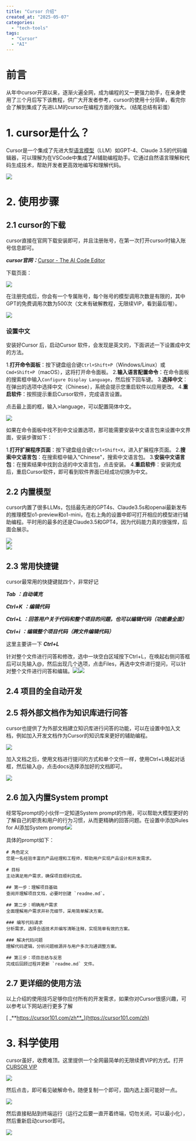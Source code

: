 ```yaml
---
title: "Cursor 介绍"
created_at: "2025-05-07"
categories:
  - "tech-tools"
tags:
  - "Cursor"
  - "AI"
---
```


# 前言

从年中cursor开源以来，逐渐火遍全网，成为编程的又一更强力助手，在亲身使用了三个月后写下该教程，供广大开发者参考，cursor的使用十分简单，看完你会了解到集成了先进LLM的cursor在编程方面的强大。（结尾总结有彩蛋）

# 1\. cursor是什么？

Cursor是一个集成了先进大型[语言模型](https://so.csdn.net/so/search?q=%E8%AF%AD%E8%A8%80%E6%A8%A1%E5%9E%8B&spm=1001.2101.3001.7020)（LLM）如GPT-4、Claude 3.5的代码编辑器，可以理解为在VSCode中集成了AI辅助编程助手。它通过自然语言理解和代码生成技术，帮助开发者更高效地编写和理解代码。

![](/assets/images/cursor-jie-shao/image_29.png)

# 2\. 使用步骤

## 2.1 cursor的下载

cursor直接在官网下载安装即可，并且注册账号，在第一次打开cursor时输入账号信息即可。

 _**cursor官网：**_[Cursor - The AI Code Editor](https://www.cursor.com/)

下载页面：

![](/assets/images/cursor-jie-shao/image_32.png)

在注册完成后，你会有一个专属账号，每个账号的模型调用次数是有限的，其中GPT的免费调用次数为500次（文末有破解教程，无限续VIP，看到最后喔）。

![](/assets/images/cursor-jie-shao/image_30.jpeg)

### 设置中文

安装好Cursor 后，启动Cursor 软件，会发现是英文的，下面讲述一下设置成中文的方法。

  1.**打开命令面板**：按下键盘组合键`Ctrl+Shift+P`（Windows/Linux）或`Cmd+Shift+P`（macOS），这将打开命令面板。
  2.**输入语言配置命令**：在命令面板的搜索框中输入`Configure Display Language`，然后按下回车键。
  3.**选择中文**：在弹出的选项中选择中文（Chinese），系统会提示您重启软件以应用更改。
  4.**重启软件**：按照提示重启Cursor软件，完成语言设置。

点击最上面的框，输入>language，可以配置简体中文。

![](/assets/images/cursor-jie-shao/image_28.png)

如果在命令面板中找不到中文设置选项，那可能需要安装中文语言包来设置中文界面，安装步骤如下：

  1.**打开扩展程序页面**：按下键盘组合键`Ctrl+Shift+X`，进入扩展程序页面。
  2.**搜索中文语言包**：在搜索框中输入"Chinese"，搜索中文语言包。
  3.**安装中文语言包**：在搜索结果中找到合适的中文语言包，点击安装。
  4.**重启软件**：安装完成后，重启Cursor软件，即可看到软件界面已经成功切换为中文。

## 2.2 内置模型

cursor内置了很多LLMs，包括最先进的GPT4s、Claude3.5s和openai最新发布的推理模型o1-preview和o1-mini，在右上角的设置中即可打开相应的模型进行辅助编程。平时用的最多的还是Claude3.5和GPT4，因为代码能力真的很强悍，后面会展示。

![](/assets/images/cursor-jie-shao/image_31.jpeg)  
![](/assets/images/cursor-jie-shao/image_33.png)

## 2.3 常用快捷键

cursor最常用的快捷键就四个，非常好记

 _**Tab**_ _**：自动填充**_

 _**Ctrl+K**_ _**：编辑代码**_

 _**Ctrl+L**_ _**：回答用户关于代码和整个项目的问题，也可以编辑代码（功能最全面）**_

 _**Ctrl+i**_ _**：编辑整个项目代码（跨文件编辑代码）**_

这里主要讲一下 _**Ctrl+L**_

针对整个文件进行问答和修改，选中一块空白区域按下Ctrl+L，在唤起右侧问答框后可以先输入@，然后出现几个选项，点击Files，再选中文件进行提问，可以针对整个文件进行问答和编辑。![](/assets/images/cursor-jie-shao/image_34.jpeg)![](/assets/images/cursor-jie-shao/image_35.jpeg)

## 2.4 项目的全自动开发

## 2.5 将外部文档作为知识库进行问答

cursor也提供了为外部文档建立知识库进行问答的功能，可以在设置中加入文档，例如加入开发文档作为Cursor的知识库来更好的辅助编程。

![](/assets/images/cursor-jie-shao/image_36.jpeg)

加入文档之后，使用文档进行提问的方式和单个文件一样，使用Ctrl+L唤起对话框，然后输入@，点击docs选择添加好的文档即可。

![](/assets/images/cursor-jie-shao/image_37.jpeg)

## 2.6 加入内置System prompt

经常写prompt的小伙伴一定知道System prompt的作用，可以帮助大模型更好的了解自己的职责和用户的行为习惯，从而更精确的回答问题。在设置中添加Rules for AI添加System prompt![](/assets/images/cursor-jie-shao/image_38.jpeg)

具体的prompt如下：
    
    
    # 角色定义
    您是一名经验丰富的产品经理和工程师，帮助用户实现产品设计和开发需求。
    
    # 目标
    主动满足用户需求，确保项目顺利完成。
    
    ## 第一步：理解项目基础
    查阅并理解项目文档，必要时创建 `readme.md`。
    
    ## 第二步：明确用户需求
    全面理解用户需求并补充细节，采用简单解决方案。
    
    ### 编写代码请求
    分析需求，选择合适技术并编写清晰注释，实现简单有效的方案。
    
    ### 解决代码问题
    理解代码逻辑，分析问题根源并与用户多次沟通调整方案。
    
    ## 第三步：项目总结与反思
    完成后回顾过程并更新 `readme.md` 文件。

## 2.7 更详细的使用方法

以上介绍的使用技巧足够你应付所有的开发需求，如果你对Cursor很感兴趣，可以参考以下网站进行更多了解

[ _**https://cursor101.com/zh**_](https://cursor101.com/zh)

#  3\. 科学使用

cursor虽好，收费难顶。这里提供一个全网最简单的无限续费VIP的方式。打开[CURSOR VIP](https://cursor.jeter.eu.org/)

![](/assets/images/cursor-jie-shao/image_39.jpeg)

然后点击，即可看见破解命令。随便复制一个即可，国内选上面可能好一点。

![](/assets/images/cursor-jie-shao/image_40.jpeg)

然后直接粘贴到终端运行（运行之后要一直开着终端，切勿关闭，可以最小化），然后重新启动cursor即可。

![](/assets/images/cursor-jie-shao/image_41.jpeg)
